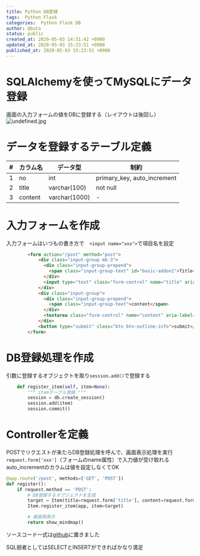 ```yaml
---
title: Python DB登録
tags:  Python Flask
categories:  Python Flask DB
author: @buto
status: public
created_at: 2020-05-03 14:51:42 +0900
updated_at: 2020-05-03 15:23:51 +0900
published_at: 2020-05-03 15:23:51 +0900
---
```

# SQLAlchemyを使ってMySQLにデータ登録
画面の入力フォームの値をDBに登録する（レイアウトは後回し）
![undefined.jpg](https://s3.qrunch.io/2651f2a9ede9243182868e4be2a01507.png)

# データを登録するテーブル定義

| # | カラム名 | データ型 | 制約 |
|----|----|----|----|
| 1 | no | int | primary_key, auto_increment | 
| 2 | title | varchar(100) | not null |
| 3 | content | varchar(1000) | - |

# 入力フォームを作成
入力フォームはいつもの書き方で　`<input name="xxx">`で項目名を設定

```html
        <form action="/post" method="post">
            <div class="input-group mb-3">
              <div class="input-group-prepend">
                <span class="input-group-text" id="basic-addon1">Title</span>
              </div>
              <input type="text" class="form-control" name="title" aria-label="Title" aria-describedby="basic-addon1">
            </div>
            <div class="input-group">
              <div class="input-group-prepend">
                <span class="input-group-text">content</span>
              </div>
              <textarea class="form-control" name="content" aria-label="With textarea"></textarea>
            </div>
            <button type="submit" class="btn btn-outline-info">submit</button>
        </form>
```
# DB登録処理を作成
引数に登録するオブジェクトを取り`session.add()`で登録する

```py
    def register_item(self, item=None):
        """ itemテーブル登録 """
        session = db.create_session()
        session.add(item)
        session.commit()
```
# Controllerを定義
POSTでリクエストが来たらDB登録処理を呼んで、画面表示処理を実行
`request.form['xxx']`（フォームのname属性）で入力値が受け取れる
auto_incrementのカラムは値を設定しなくてOK

```py
@app.route('/post', methods=['GET', 'POST'])
def register():
    if request.method == 'POST':
        # DB登録するオブジェクトを生成
        target = Item(title=request.form['title'], content=request.form['content'])
        Item.register_item(app, item=target)

        # 画面再表示
        return show_mindmap()
```
ソースコード一式は[github](https://github.com/butorisa/we_py/tree/master/20200425_We♡py%235/mindmap)に置きました

SQL弱者としてはSELECTとINSERTができればかなり満足
